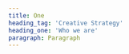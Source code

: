 ```yaml
---
title: One
heading_tag: 'Creative Strategy'
heading_one: 'Who we are'
paragraph: Paragraph
---
```


